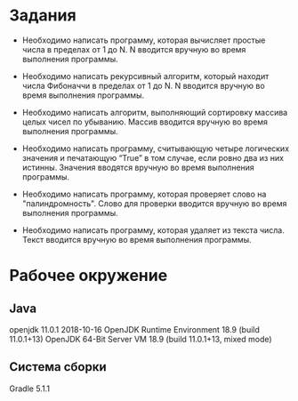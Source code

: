 #  Задания

* Необходимо написать программу, которая вычисляет простые числа в пределах от 1 до N. N вводится вручную во время выполнения программы.

* Необходимо написать рекурсивный алгоритм, который находит числа Фибоначчи в пределах от 1 до N. N вводится вручную во время выполнения программы.

* Необходимо написать алгоритм, выполняющий сортировку массива целых чисел по убыванию. Массив вводится вручную во время выполнения программы.

* Необходимо написать программу, считывающую четыре логических значения и печатающую “True” в том случае, если ровно два из них истинны. Значения вводятся вручную во время выполнения программы.

* Необходимо написать программу, которая проверяет слово на "палиндромность". Слово для проверки вводится вручную во время выполнения программы.

* Необходимо написать программу, которая удаляет из текста числа. Текст вводится вручную во время выполнения программы.

# Рабочее окружение

## Java
openjdk 11.0.1 2018-10-16
OpenJDK Runtime Environment 18.9 (build 11.0.1+13)
OpenJDK 64-Bit Server VM 18.9 (build 11.0.1+13, mixed mode)

## Система сборки
Gradle 5.1.1
